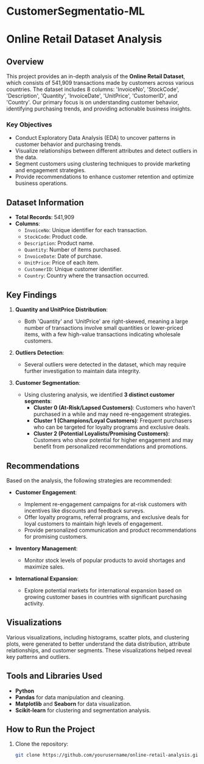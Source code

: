 # CustomerSegmentatio-ML
# Online Retail Dataset Analysis

## Overview

This project provides an in-depth analysis of the **Online Retail Dataset**, which consists of 541,909 transactions made by customers across various countries. The dataset includes 8 columns: 'InvoiceNo', 'StockCode', 'Description', 'Quantity', 'InvoiceDate', 'UnitPrice', 'CustomerID', and 'Country'. Our primary focus is on understanding customer behavior, identifying purchasing trends, and providing actionable business insights.

### Key Objectives
- Conduct Exploratory Data Analysis (EDA) to uncover patterns in customer behavior and purchasing trends.
- Visualize relationships between different attributes and detect outliers in the data.
- Segment customers using clustering techniques to provide marketing and engagement strategies.
- Provide recommendations to enhance customer retention and optimize business operations.

## Dataset Information

- **Total Records**: 541,909
- **Columns**:
  - `InvoiceNo`: Unique identifier for each transaction.
  - `StockCode`: Product code.
  - `Description`: Product name.
  - `Quantity`: Number of items purchased.
  - `InvoiceDate`: Date of purchase.
  - `UnitPrice`: Price of each item.
  - `CustomerID`: Unique customer identifier.
  - `Country`: Country where the transaction occurred.

## Key Findings

1. **Quantity and UnitPrice Distribution**:
   - Both 'Quantity' and 'UnitPrice' are right-skewed, meaning a large number of transactions involve small quantities or lower-priced items, with a few high-value transactions indicating wholesale customers.
   
2. **Outliers Detection**:
   - Several outliers were detected in the dataset, which may require further investigation to maintain data integrity.

3. **Customer Segmentation**:
   - Using clustering analysis, we identified **3 distinct customer segments**:
     - **Cluster 0 (At-Risk/Lapsed Customers)**: Customers who haven’t purchased in a while and may need re-engagement strategies.
     - **Cluster 1 (Champions/Loyal Customers)**: Frequent purchasers who can be targeted for loyalty programs and exclusive deals.
     - **Cluster 2 (Potential Loyalists/Promising Customers)**: Customers who show potential for higher engagement and may benefit from personalized recommendations and promotions.

## Recommendations

Based on the analysis, the following strategies are recommended:
- **Customer Engagement**:
  - Implement re-engagement campaigns for at-risk customers with incentives like discounts and feedback surveys.
  - Offer loyalty programs, referral programs, and exclusive deals for loyal customers to maintain high levels of engagement.
  - Provide personalized communication and product recommendations for promising customers.
  
- **Inventory Management**:
  - Monitor stock levels of popular products to avoid shortages and maximize sales.
  
- **International Expansion**:
  - Explore potential markets for international expansion based on growing customer bases in countries with significant purchasing activity.

## Visualizations

Various visualizations, including histograms, scatter plots, and clustering plots, were generated to better understand the data distribution, attribute relationships, and customer segments. These visualizations helped reveal key patterns and outliers.

## Tools and Libraries Used
- **Python**
- **Pandas** for data manipulation and cleaning.
- **Matplotlib** and **Seaborn** for data visualization.
- **Scikit-learn** for clustering and segmentation analysis.

## How to Run the Project

1. Clone the repository:
   ```bash
   git clone https://github.com/yourusername/online-retail-analysis.git
